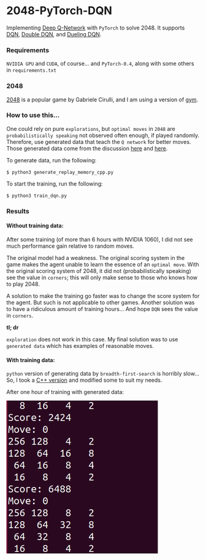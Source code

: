 # 2048-PyTorch-DQN

Implementing [Deep Q-Network](https://deepmind.com/research/dqn/) with `PyTorch` to solve 2048. 
It supports [DQN](https://arxiv.org/abs/1312.5602), [Double DQN](https://arxiv.org/abs/1509.06461), and 
[Dueling DQN](https://arxiv.org/abs/1511.06581).

### Requirements
`NVIDIA GPU` and `CUDA`, of course...  and `PyTorch-0.4`, along with some others in `requirements.txt`


### 2048

[2048](https://github.com/gabrielecirulli/2048) is a popular game by Gabriele Cirulli, 
and I am using a version of [gym](https://github.com/mllobet/gym-2048).

### How to use this...
One could rely on pure `explorations`, but `optimal moves` in `2048` are
`probabilistically speaking` not observed often enough, if played randomly. Therefore, use generated data that teach the `Q network` for better moves. Those generated data come from
the discussion [here](https://stackoverflow.com/questions/22342854/what-is-the-optimal-algorithm-for-the-game-2048) and [here](https://github.com/nneonneo/2048-ai).

To generate data, run the following:

    $ python3 generate_replay_memory_cpp.py

To start the training, run the following:
    
    $ python3 train_dqn.py


### Results

#### Without training data:
After some training (of more than 6 hours with NVIDIA 1060), 
I did not see much performance gain relative to random moves.

The original model had a weakness. The original scoring system in the game 
makes the agent unable to learn the essence of an `optimal move`. With the
original scoring system of 2048, it did not (probabilistically speaking)
see the value in `corners`; this will only make sense to those who knows how to play 2048.
 
A solution to make the training go faster was to change the score system for the agent.
But such is not applicable to other games.
Another solution was to have a ridiculous amount of training hours... And hope `DQN` sees the
value in `corners`.

**tl; dr**

`exploration` does not work in this case.
My final solution was to use `generated data` which has examples of reasonable moves.

#### With training data:
`python` version of generating data by `breadth-first-search` is horribly slow... So, I took a
[C++ version](https://github.com/nneonneo/2048-ai) and modified some to suit my needs.

After one hour of training with generated data:

![screenshot](img/after_1_hour_training.gif)

